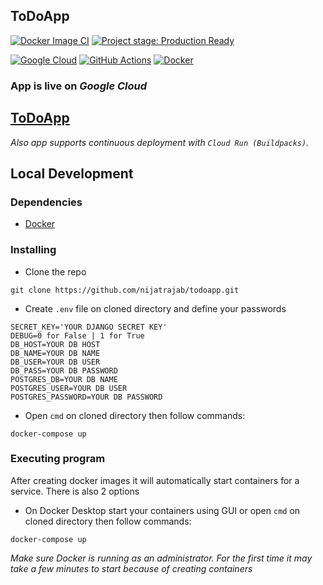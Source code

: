 <p text-align="center">

## ToDoApp
[![Docker Image CI](https://github.com/nijatrajab/todoapp/actions/workflows/docker-auto.yml/badge.svg)](https://github.com/nijatrajab/todoapp/actions/workflows/docker-auto.yml)
[![Project stage: Production Ready][project-stage-badge: Production Ready]][project-stage-page]

[project-stage-badge: Production Ready]: https://img.shields.io/badge/Project%20Stage-Production%20Ready-brightgreen.svg
[project-stage-page]: https://blog.pother.ca/project-stages/

[![Google Cloud](https://img.shields.io/badge/Google_Cloud-4285F4?style=for-the-badge&logo=google-cloud&logoColor=white)](https://todoapp-pvlnj4az7q-lm.a.run.app/)
[![GitHub Actions](https://img.shields.io/badge/githubactions-%232671E5.svg?style=for-the-badge&logo=githubactions&logoColor=white)](https://github.com/nijatrajab/todoapp/actions)
[![Docker](https://img.shields.io/badge/docker-%230db7ed.svg?style=for-the-badge&logo=docker&logoColor=white)](https://www.docker.com/get-started)

</p>

### App is live on _Google Cloud_
## [ToDoApp](https://todoapp-pvlnj4az7q-lm.a.run.app/)
_Also app supports continuous deployment with `Cloud Run (Buildpacks)`._

## Local Development

### Dependencies

* [Docker](https://www.docker.com/get-started)

### Installing

* Clone the repo
```
git clone https://github.com/nijatrajab/todoapp.git
```
* Create `.env` file on cloned directory and define your passwords
```
SECRET_KEY='YOUR DJANGO SECRET KEY'
DEBUG=0 for False | 1 for True
DB_HOST=YOUR DB HOST
DB_NAME=YOUR DB NAME
DB_USER=YOUR DB USER
DB_PASS=YOUR DB PASSWORD
POSTGRES_DB=YOUR DB NAME
POSTGRES_USER=YOUR DB USER
POSTGRES_PASSWORD=YOUR DB PASSWORD
```
* Open `cmd` on cloned directory then follow commands:
```
docker-compose up
```

### Executing program

After creating docker images it will automatically start containers for a service. There is also 2 options
* On Docker Desktop start your containers using GUI or open `cmd` on cloned directory then follow commands:
```
docker-compose up
```
_Make sure Docker is running as an administrator. For the first time it may take a few minutes to start because of creating containers_